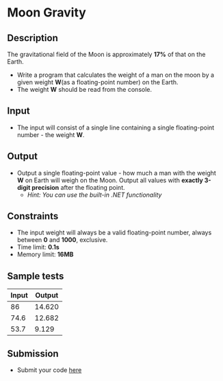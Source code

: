 # Moon Gravity

## Description
The gravitational field of the Moon is approximately **17%** of that on the Earth.
  - Write a program that calculates the weight of a man on the moon by a given weight **W**(as a floating-point number) on the Earth.
  - The weight **W** should be read from the console.

## Input
- The input will consist of a single line containing a single floating-point number - the weight **W**.

## Output
- Output a single floating-point value - how much a man with the weight **W** on Earth will weigh on the Moon. 
Output all values with **exactly 3-digit precision** after the floating point.
  - _Hint: You can use the built-in .NET functionality_

## Constraints
- The input weight will always be a valid floating-point number, always between **0** and **1000**, exclusive.
- Time limit: **0.1s**
- Memory limit: **16MB**

## Sample tests

|     Input      |     Output     |
|----------------|----------------|
|86              |14.620          |
|74.6            |12.682          |
|53.7            |9.129           |

## Submission
- Submit your code [here](???)
